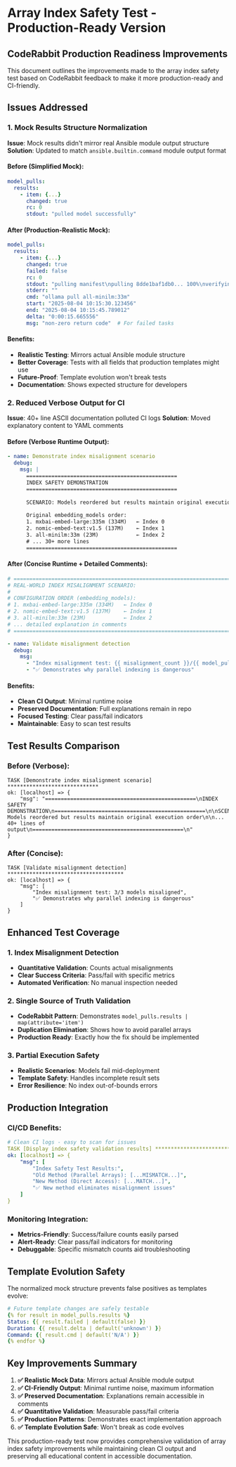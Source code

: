 # Array Index Safety Test - Production-Ready Version

## CodeRabbit Production Readiness Improvements

This document outlines the improvements made to the array index safety test based on CodeRabbit feedback to make it more production-ready and CI-friendly.

## Issues Addressed

### 1. Mock Results Structure Normalization

**Issue**: Mock results didn't mirror real Ansible module output structure
**Solution**: Updated to match `ansible.builtin.command` module output format

#### Before (Simplified Mock):
```yaml
model_pulls:
  results:
    - item: {...}
      changed: true
      rc: 0
      stdout: "pulled model successfully"
```

#### After (Production-Realistic Mock):
```yaml
model_pulls:
  results:
    - item: {...}
      changed: true
      failed: false
      rc: 0
      stdout: "pulling manifest\npulling 8dde1baf1db0... 100%\nverifying sha256 digest\nwriting manifest\nremoving any unused layers\nsuccess"
      stderr: ""
      cmd: "ollama pull all-minilm:33m"
      start: "2025-08-04 10:15:30.123456"
      end: "2025-08-04 10:15:45.789012"
      delta: "0:00:15.665556"
      msg: "non-zero return code"  # For failed tasks
```

#### Benefits:
- **Realistic Testing**: Mirrors actual Ansible module structure
- **Better Coverage**: Tests with all fields that production templates might use
- **Future-Proof**: Template evolution won't break tests
- **Documentation**: Shows expected structure for developers

### 2. Reduced Verbose Output for CI

**Issue**: 40+ line ASCII documentation polluted CI logs
**Solution**: Moved explanatory content to YAML comments

#### Before (Verbose Runtime Output):
```yaml
- name: Demonstrate index misalignment scenario
  debug:
    msg: |
      ================================================
      INDEX SAFETY DEMONSTRATION
      ================================================
      
      SCENARIO: Models reordered but results maintain original execution order
      
      Original embedding_models order:
      1. mxbai-embed-large:335m (334M)   ← Index 0
      2. nomic-embed-text:v1.5 (137M)    ← Index 1
      3. all-minilm:33m (23M)            ← Index 2
      # ... 30+ more lines
      ================================================
```

#### After (Concise Runtime + Detailed Comments):
```yaml
# =============================================================================
# REAL-WORLD INDEX MISALIGNMENT SCENARIO:
# 
# CONFIGURATION ORDER (embedding_models):
# 1. mxbai-embed-large:335m (334M)   ← Index 0
# 2. nomic-embed-text:v1.5 (137M)    ← Index 1  
# 3. all-minilm:33m (23M)            ← Index 2
# ... detailed explanation in comments
# =============================================================================

- name: Validate misalignment detection
  debug:
    msg:
      - "Index misalignment test: {{ misalignment_count }}/{{ model_pulls.results | length }} models misaligned"
      - "✅ Demonstrates why parallel indexing is dangerous"
```

#### Benefits:
- **Clean CI Output**: Minimal runtime noise
- **Preserved Documentation**: Full explanations remain in repo
- **Focused Testing**: Clear pass/fail indicators
- **Maintainable**: Easy to scan test results

## Test Results Comparison

### Before (Verbose):
```
TASK [Demonstrate index misalignment scenario] *****************************
ok: [localhost] => {
    "msg": "================================================\nINDEX SAFETY DEMONSTRATION\n================================================\n\nSCENARIO: Models reordered but results maintain original execution order\n\n... 40+ lines of output\n================================================\n"
}
```

### After (Concise):
```
TASK [Validate misalignment detection] *************************************
ok: [localhost] => {
    "msg": [
        "Index misalignment test: 3/3 models misaligned",
        "✅ Demonstrates why parallel indexing is dangerous"
    ]
}
```

## Enhanced Test Coverage

### 1. Index Misalignment Detection
- **Quantitative Validation**: Counts actual misalignments
- **Clear Success Criteria**: Pass/fail with specific metrics
- **Automated Verification**: No manual inspection needed

### 2. Single Source of Truth Validation
- **CodeRabbit Pattern**: Demonstrates `model_pulls.results | map(attribute='item')`
- **Duplication Elimination**: Shows how to avoid parallel arrays
- **Production Ready**: Exactly how the fix should be implemented

### 3. Partial Execution Safety
- **Realistic Scenarios**: Models fail mid-deployment
- **Template Safety**: Handles incomplete result sets
- **Error Resilience**: No index out-of-bounds errors

## Production Integration

### CI/CD Benefits:
```yaml
# Clean CI logs - easy to scan for issues
TASK [Display index safety validation results] *****************************
ok: [localhost] => {
    "msg": [
        "Index Safety Test Results:",
        "Old Method (Parallel Arrays): [...MISMATCH...]",
        "New Method (Direct Access): [...MATCH...]",
        "✅ New method eliminates misalignment issues"
    ]
}
```

### Monitoring Integration:
- **Metrics-Friendly**: Success/failure counts easily parsed
- **Alert-Ready**: Clear pass/fail indicators for monitoring
- **Debuggable**: Specific mismatch counts aid troubleshooting

## Template Evolution Safety

The normalized mock structure prevents false positives as templates evolve:

```yaml
# Future template changes are safely testable
{% for result in model_pulls.results %}
Status: {{ result.failed | default(false) }}
Duration: {{ result.delta | default('unknown') }}
Command: {{ result.cmd | default('N/A') }}
{% endfor %}
```

## Key Improvements Summary

1. **✅ Realistic Mock Data**: Mirrors actual Ansible module output
2. **✅ CI-Friendly Output**: Minimal runtime noise, maximum information
3. **✅ Preserved Documentation**: Explanations remain accessible in comments
4. **✅ Quantitative Validation**: Measurable pass/fail criteria
5. **✅ Production Patterns**: Demonstrates exact implementation approach
6. **✅ Template Evolution Safe**: Won't break as code evolves

This production-ready test now provides comprehensive validation of array index safety improvements while maintaining clean CI output and preserving all educational content in accessible documentation.
